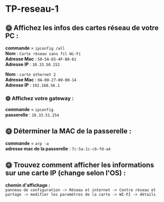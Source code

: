 # TP-reseau-1

## 🌞 Affichez les infos des cartes réseau de votre PC : 
**commande** = `ipconfig /all` <br>
**Nom** : `Carte réseau sans fil Wi-Fi` <br>
**Adresse Mac** : `50-5A-65-4F-B8-61` <br>
**Adresse IP** : `10.33.50.152` <br>

**Nom** : `carte ethernet 2` <br>
**Adresse Mac** : `0A-00-27-00-00-14`<br>
**Adresse IP** : `192.168.56.1`
<br>

### 🌞 Affichez votre gateway :

**commande** = `ipconfig` <br >
**passerelle** : `10.33.51.254` <br>


## 🌞 Déterminer la MAC de la passerelle :

**commande** = `arp -a` <br>
**adresse mac de la passerelle** : `7c-5a-1c-cb-fd-a4` <br>


## 🌞 Trouvez comment afficher les informations sur une carte IP (change selon l'OS) : 
**chemin d'affichage :** <br>
`panneau de configuration -> Réseau et internet -> Centre réseau et partage -> modifier les paramètres de la carte -> WI-FI -> détails`
